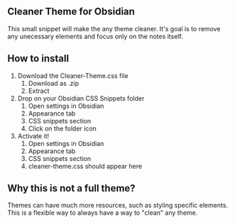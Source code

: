 ## Cleaner Theme for Obsidian

This small snippet will make the any theme cleaner. It's goal is to remove any unecessary elements and focus only on the notes itself. 


## How to install
1. Download the Cleaner-Theme.css file
   1. Download as .zip
   2. Extract
2. Drop on your Obsidian CSS Snippets folder
   1. Open settings in Obsidian
   2. Appearance tab
   3. CSS snippets section
   4. Click on the folder icon
3. Activate it! 
   1. Open settings in Obsidian
   2. Appearance tab
   3. CSS snippets section
   4. cleaner-theme.css should appear here


## Why this is not a full theme?

Themes can have much more resources, such as styling specific elements. This is a flexible way to always have a way to "clean" any theme.
